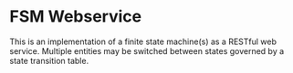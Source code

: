 # FSM Webservice

This is an implementation of a finite state machine(s) as a RESTful web service. Multiple entities may be switched between states governed by a state transition table.
